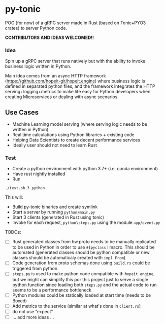 # py-tonic
POC (for now) of a gRPC server made in Rust (based on Tonic+PYO3 crates) to server Python code.

__CONTRIBUTORS AND IDEAS WELCOMED!!__

### Idea

Spin up a gRPC server that runs natively but with the ability
to invoke business logic written in Python.

Main idea comes from an async HTTP framework (https://github.com/hopeit-git/hopeit.engine) where business logic is defined in separated python files, and the framework integrates the HTTP serving+logging+metrics to make life easy for Python developers when creating Microservices or dealing with async scenarios.

## Use Cases

- Machine Learning model serving (where serving logic needs to be written in Python)
- Real time calculations using Python libraries + existing code
- Helping Data Scientists to create decent performance services
- Ideally user should not need to learn Rust

### Test
- Create a python environment with python 3.7+ (i.e. conda environment)
- Have rust nightly installed
- Run
```
./test.sh 3 python
```
This will:
- Build py-tonic binaries and create symlink
- Start a server by running `python/main.py`
- Start 3 clients (generated in Rust using tonic)
- Invoke for each request, `python\steps.py` using the module `app/event.py`

TODOs:
- [ ] Rust generated classes from hw.proto needs to be manually replicated to be used in Python in order to use `#[pyclass]` macro. This should be automated (generated classes should be python compatible or new classes should be automaticaly created with `impl From`).
- [ ] Code generation from proto schemas done using `build.rs` could be triggered from python.
- [ ] `steps.py` is used to make python code compatible with `hopeit.engine`, but we might can simplify this por this project just to serve a single python function since loading both `steps.py` and the actual code to run seems to be a performance bottleneck.
- [ ] Python modules could be statically loaded at start time (needs to be Boxed)
- [ ] Add metrics to the service (similar at what's done in `client.rs`)
- [ ] do not use "expect"
- [ ] ... add more ideas ...
